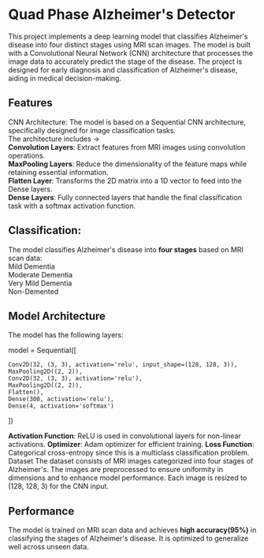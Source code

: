 # Quad Phase Alzheimer's Detector
This project implements a deep learning model that classifies Alzheimer's disease into four distinct stages using MRI scan images. The model is built with a Convolutional Neural Network (CNN) architecture that processes the image data to accurately predict the stage of the disease. The project is designed for early diagnosis and classification of Alzheimer's disease, aiding in medical decision-making.

## Features
CNN Architecture: The model is based on a Sequential CNN architecture, specifically designed for image classification tasks.  
The architecture includes ->     
**Convolution Layers**: Extract features from MRI images using convolution operations.  
**MaxPooling Layers**: Reduce the dimensionality of the feature maps while retaining essential information.  
**Flatten Layer**: Transforms the 2D matrix into a 1D vector to feed into the Dense layers.  
**Dense Layers**: Fully connected layers that handle the final classification task with a softmax activation function.  
## Classification:  
The model classifies Alzheimer's disease into **four stages** based on MRI scan data:  
Mild Dementia  
Moderate Dementia   
Very Mild Dementia  
Non-Demented  

## Model Architecture
The model has the following layers:  



  model = Sequential([  

    Conv2D(32, (3, 3), activation='relu', input_shape=(128, 128, 3)),  
    MaxPooling2D((2, 2)),  
    Conv2D(32, (3, 3), activation='relu'),  
    MaxPooling2D((2, 2)),
    Flatten(),
    Dense(300, activation='relu'),
    Dense(4, activation='softmax')
])   

**Activation Function**: ReLU is used in convolutional layers for non-linear activations.
**Optimizer**: Adam optimizer for efficient training.
**Loss Function**: Categorical cross-entropy since this is a multiclass classification problem.
Dataset
The dataset consists of MRI images categorized into four stages of Alzheimer's. The images are preprocessed to ensure uniformity in dimensions and to enhance model performance. Each image is resized to (128, 128, 3) for the CNN input.

## Performance
The model is trained on MRI scan data and achieves **high accuracy(95%)** in classifying the stages of Alzheimer's disease. It is optimized to generalize well across unseen data.
